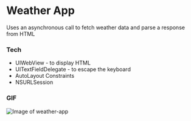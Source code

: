 # Weather App
Uses an asynchronous call to fetch weather data and parse a response from HTML
### Tech
* UIWebView - to display HTML
* UITextFieldDelegate - to escape the keyboard
* AutoLayout Constraints
* NSURLSession
### GIF
![Image of weather-app](http://i.imgur.com/ctqFNWk.gifv)
